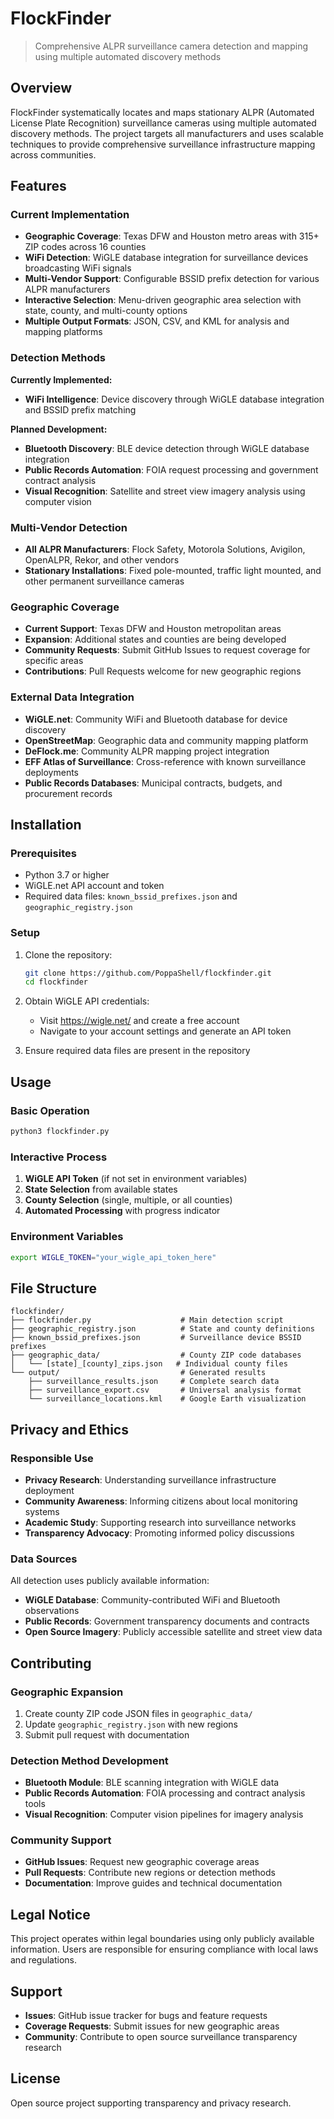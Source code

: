 # FlockFinder

> Comprehensive ALPR surveillance camera detection and mapping using multiple automated discovery methods

## Overview

FlockFinder systematically locates and maps stationary ALPR (Automated License Plate Recognition) surveillance cameras using multiple automated discovery methods. The project targets all manufacturers and uses scalable techniques to provide comprehensive surveillance infrastructure mapping across communities.

## Features

### Current Implementation
- **Geographic Coverage**: Texas DFW and Houston metro areas with 315+ ZIP codes across 16 counties
- **WiFi Detection**: WiGLE database integration for surveillance devices broadcasting WiFi signals
- **Multi-Vendor Support**: Configurable BSSID prefix detection for various ALPR manufacturers
- **Interactive Selection**: Menu-driven geographic area selection with state, county, and multi-county options
- **Multiple Output Formats**: JSON, CSV, and KML for analysis and mapping platforms

### Detection Methods
**Currently Implemented:**
- **WiFi Intelligence**: Device discovery through WiGLE database integration and BSSID prefix matching

**Planned Development:**
- **Bluetooth Discovery**: BLE device detection through WiGLE database integration
- **Public Records Automation**: FOIA request processing and government contract analysis
- **Visual Recognition**: Satellite and street view imagery analysis using computer vision

### Multi-Vendor Detection
- **All ALPR Manufacturers**: Flock Safety, Motorola Solutions, Avigilon, OpenALPR, Rekor, and other vendors
- **Stationary Installations**: Fixed pole-mounted, traffic light mounted, and other permanent surveillance cameras

### Geographic Coverage
- **Current Support**: Texas DFW and Houston metropolitan areas
- **Expansion**: Additional states and counties are being developed
- **Community Requests**: Submit GitHub Issues to request coverage for specific areas
- **Contributions**: Pull Requests welcome for new geographic regions

### External Data Integration
- **WiGLE.net**: Community WiFi and Bluetooth database for device discovery
- **OpenStreetMap**: Geographic data and community mapping platform
- **DeFlock.me**: Community ALPR mapping project integration
- **EFF Atlas of Surveillance**: Cross-reference with known surveillance deployments
- **Public Records Databases**: Municipal contracts, budgets, and procurement records

## Installation

### Prerequisites
- Python 3.7 or higher
- WiGLE.net API account and token
- Required data files: `known_bssid_prefixes.json` and `geographic_registry.json`

### Setup
1. Clone the repository:
   ```bash
   git clone https://github.com/PoppaShell/flockfinder.git
   cd flockfinder
   ```

2. Obtain WiGLE API credentials:
   - Visit https://wigle.net/ and create a free account
   - Navigate to your account settings and generate an API token

3. Ensure required data files are present in the repository

## Usage

### Basic Operation
```bash
python3 flockfinder.py
```

### Interactive Process
1. **WiGLE API Token** (if not set in environment variables)
2. **State Selection** from available states
3. **County Selection** (single, multiple, or all counties)
4. **Automated Processing** with progress indicator

### Environment Variables
```bash
export WIGLE_TOKEN="your_wigle_api_token_here"
```

## File Structure

```
flockfinder/
├── flockfinder.py                    # Main detection script
├── geographic_registry.json          # State and county definitions
├── known_bssid_prefixes.json         # Surveillance device BSSID prefixes
├── geographic_data/                  # County ZIP code databases
│   └── [state]_[county]_zips.json   # Individual county files
└── output/                           # Generated results
    ├── surveillance_results.json     # Complete search data
    ├── surveillance_export.csv       # Universal analysis format
    └── surveillance_locations.kml    # Google Earth visualization
```

## Privacy and Ethics

### Responsible Use
- **Privacy Research**: Understanding surveillance infrastructure deployment
- **Community Awareness**: Informing citizens about local monitoring systems
- **Academic Study**: Supporting research into surveillance networks
- **Transparency Advocacy**: Promoting informed policy discussions

### Data Sources
All detection uses publicly available information:
- **WiGLE Database**: Community-contributed WiFi and Bluetooth observations
- **Public Records**: Government transparency documents and contracts
- **Open Source Imagery**: Publicly accessible satellite and street view data

## Contributing

### Geographic Expansion
1. Create county ZIP code JSON files in `geographic_data/`
2. Update `geographic_registry.json` with new regions
3. Submit pull request with documentation

### Detection Method Development
- **Bluetooth Module**: BLE scanning integration with WiGLE data
- **Public Records Automation**: FOIA processing and contract analysis tools
- **Visual Recognition**: Computer vision pipelines for imagery analysis

### Community Support
- **GitHub Issues**: Request new geographic coverage areas
- **Pull Requests**: Contribute new regions or detection methods
- **Documentation**: Improve guides and technical documentation

## Legal Notice

This project operates within legal boundaries using only publicly available information. Users are responsible for ensuring compliance with local laws and regulations.

## Support

- **Issues**: GitHub issue tracker for bugs and feature requests
- **Coverage Requests**: Submit issues for new geographic areas
- **Community**: Contribute to open source surveillance transparency research

## License

Open source project supporting transparency and privacy research.